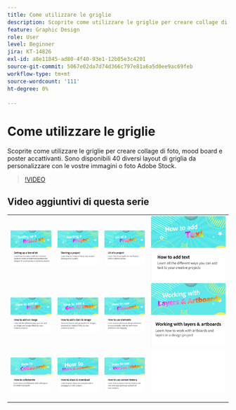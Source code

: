 ```yaml
---
title: Come utilizzare le griglie
description: Scoprite come utilizzare le griglie per creare collage di foto, mood board e poster accattivanti
feature: Graphic Design
role: User
level: Beginner
jira: KT-14826
exl-id: a8e11845-ad80-4f40-93e1-12b05e3c4201
source-git-commit: 5067e02da7d74d366c797e81a6a5d0ee9ac69feb
workflow-type: tm+mt
source-wordcount: '111'
ht-degree: 0%

---
```


# Come utilizzare le griglie

Scoprite come utilizzare le griglie per creare collage di foto, mood board e poster accattivanti. Sono disponibili 40 diversi layout di griglia da personalizzare con le vostre immagini o foto Adobe Stock.

>[!VIDEO](https://video.tv.adobe.com/v/3440000?quality=12&learn=on&hidetitle=true&captions=ita)

## Video aggiuntivi di questa serie

<table style="table-layout:fixed">
<tr>
 <td>
      <a href="brand.md">
         <img alt="Configurazione di un kit del marchio" src="assets/brand.png" />
      </a>
  </td>
   <td>
      <a href="new-project.md">
         <img alt="Avvio di un progetto" src="assets/starting-a-project.png" />
      </a>
  </td>
   <td>
      <a href="workspace.md">
         <img alt="UX di un progetto" src="assets/workspace.png" />
      </a>
  </td>
  <td>
      <a href="text-effects.md">
         <img alt="Come aggiungere del testo" src="assets/text-effects.png" />
      </a>
  </td>
</tr>
<tr>
   <td>
      <a href="image-effects.md">
         <img alt="Come aggiungere un’immagine" src="assets/image-effects.png" />
      </a>
  </td>
   <td>
      <a href="add-gen-ai-image.md">
         <img alt="Come aggiungere un’immagine Gen AI" src="assets/gen-ai-image.png" />
      </a>
  </td>
  <td>
         <a href="add-design-assets.md">
            <img alt="Come utilizzare gli elementi" src="assets/design-assets.png" />
         </a>
   </td>
   <td>
         <a href="layers.md">
            <img alt="Utilizzo di livelli e tavole da disegno" src="assets/layers.png" />
         </a>
   </td>
</tr>
<tr>
    <td>
        <a href="collaborate.md">
            <img alt="Come collaborare" src="assets/collaborate.png" />
        </a>
    </td>
   <td>
        <a href="share.md">
            <img alt="Come condividere e scaricare" src="assets/share.png" />
        </a>
   </td>
   <td>
        <a href="version-history.md">
            <img alt="Come utilizzare la cronologia delle versioni" src="assets/version-history.png" />
        </a>
   </td>
   <td>
      <img alt="Spaziatore" src="../assets/Whitespacer.png" />
      <div>
      <br>
   </td>
</tr>
</table>
